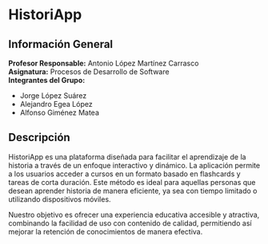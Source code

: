 # HistoriApp

## Información General
**Profesor Responsable:** Antonio López Martínez Carrasco  
**Asignatura:** Procesos de Desarrollo de Software  
**Integrantes del Grupo:**  
- Jorge López Suárez  
- Alejandro Egea López  
- Alfonso Giménez Matea  

## Descripción
HistoriApp es una plataforma diseñada para facilitar el aprendizaje de la historia a través de un enfoque interactivo y dinámico. La aplicación permite a los usuarios acceder a cursos en un formato basado en flashcards y tareas de corta duración. Este método es ideal para aquellas personas que desean aprender historia de manera eficiente, ya sea con tiempo limitado o utilizando dispositivos móviles.  

Nuestro objetivo es ofrecer una experiencia educativa accesible y atractiva, combinando la facilidad de uso con contenido de calidad, permitiendo así mejorar la retención de conocimientos de manera efectiva.
